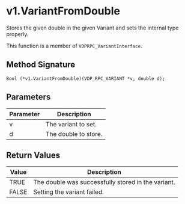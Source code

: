 # v1.VariantFromDouble

Stores the given double in the given Variant and sets the internal type properly.

This function is a member of `VDPRPC_VariantInterface`.

## Method Signature
```
Bool (*v1.VariantFromDouble)(VDP_RPC_VARIANT *v, double d);
```

## Parameters

| Parameter | Description |
| --------- | ----------- |
| v | The variant to set. |
| d | The double to store. |

## Return Values

| Value | Description |
| ----- | ----------- |
| TRUE | The double was successfully stored in the variant.|
| FALSE | Setting the variant failed. |


